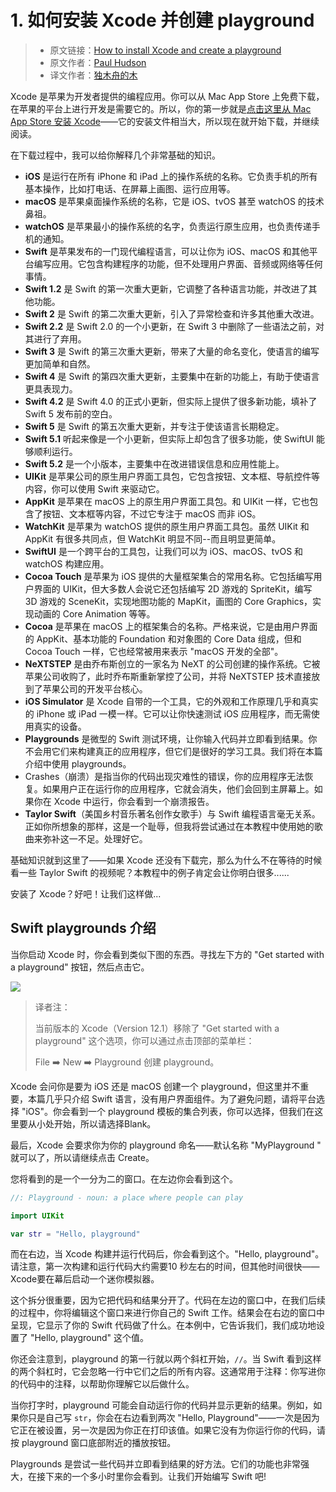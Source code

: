 # 1. 如何安装 Xcode 并创建 playground

> * 原文链接：[How to install Xcode and create a playground](https://www.hackingwithswift.com/read/0/1/how-to-install-xcode-and-create-a-playgroundhttps://www.hackingwithswift.com/read/0/overview)
> * 原文作者：[Paul Hudson](https://www.hackingwithswift.com/about)
> * 译文作者：[独木舟的木](https://andy0570.com/)

Xcode 是苹果为开发者提供的编程应用。你可以从 Mac App Store 上免费下载，在苹果的平台上进行开发是需要它的。所以，你的第一步就是[点击这里从 Mac App Store 安装 Xcode](https://developer.apple.com/download/)——它的安装文件相当大，所以现在就开始下载，并继续阅读。

在下载过程中，我可以给你解释几个非常基础的知识。

* **iOS** 是运行在所有 iPhone 和 iPad 上的操作系统的名称。它负责手机的所有基本操作，比如打电话、在屏幕上画图、运行应用等。
* **macOS** 是苹果桌面操作系统的名称，它是 iOS、tvOS 甚至 watchOS 的技术鼻祖。
* **watchOS** 是苹果最小的操作系统的名字，负责运行原生应用，也负责传递手机的通知。
* **Swift** 是苹果发布的一门现代编程语言，可以让你为 iOS、macOS 和其他平台编写应用。它包含构建程序的功能，但不处理用户界面、音频或网络等任何事情。
* **Swift 1.2** 是 Swift 的第一次重大更新，它调整了各种语言功能，并改进了其他功能。
* **Swift 2** 是 Swift 的第二次重大更新，引入了异常检查和许多其他重大改进。
* **Swift 2.2** 是 Swift 2.0 的一个小更新，在 Swift 3 中删除了一些语法之前，对其进行了弃用。
* **Swift 3** 是 Swift 的第三次重大更新，带来了大量的命名变化，使语言的编写更加简单和自然。
* **Swift 4** 是 Swift 的第四次重大更新，主要集中在新的功能上，有助于使语言更具表现力。
* **Swift 4.2** 是 Swift 4.0 的正式小更新，但实际上提供了很多新功能，填补了 Swift 5 发布前的空白。
* **Swift 5** 是 Swift 的第五次重大更新，并专注于使该语言长期稳定。
* **Swift 5.1** 听起来像是一个小更新，但实际上却包含了很多功能，使 SwiftUI 能够顺利运行。
* **Swift 5.2** 是一个小版本，主要集中在改进错误信息和应用性能上。
* **UIKit** 是苹果公司的原生用户界面工具包，它包含按钮、文本框、导航控件等内容，你可以使用 Swift 来驱动它。
* **AppKit** 是苹果在 macOS 上的原生用户界面工具包。和 UIKit 一样，它也包含了按钮、文本框等内容，不过它专注于 macOS 而非 iOS。
* **WatchKit** 是苹果为 watchOS 提供的原生用户界面工具包。虽然 UIKit 和 AppKit 有很多共同点，但 WatchKit 明显不同--而且明显更简单。
* **SwiftUI** 是一个跨平台的工具包，让我们可以为 iOS、macOS、tvOS 和 watchOS 构建应用。
* **Cocoa Touch** 是苹果为 iOS 提供的大量框架集合的常用名称。它包括编写用户界面的 UIKit，但大多数人会说它还包括编写 2D 游戏的 SpriteKit，编写 3D 游戏的 SceneKit，实现地图功能的 MapKit，画图的 Core Graphics，实现动画的 Core Animation 等等。
* **Cocoa** 是苹果在 macOS 上的框架集合的名称。严格来说，它是由用户界面的 AppKit、基本功能的 Foundation 和对象图的 Core Data 组成，但和 Cocoa Touch 一样，它也经常被用来表示 "macOS 开发的全部"。
* **NeXTSTEP** 是由乔布斯创立的一家名为 NeXT 的公司创建的操作系统。它被苹果公司收购了，此时乔布斯重新掌控了公司，并将 NeXTSTEP 技术直接放到了苹果公司的开发平台核心。
* **iOS Simulator** 是 Xcode 自带的一个工具，它的外观和工作原理几乎和真实的 iPhone 或 iPad 一模一样。它可以让你快速测试 iOS 应用程序，而无需使用真实的设备。
* **Playgrounds** 是微型的 Swift 测试环境，让你输入代码并立即看到结果。你不会用它们来构建真正的应用程序，但它们是很好的学习工具。我们将在本篇介绍中使用 playgrounds。
* Crashes（崩溃）是指当你的代码出现灾难性的错误，你的应用程序无法恢复。如果用户正在运行你的应用程序，它就会消失，他们会回到主屏幕上。如果你在 Xcode 中运行，你会看到一个崩溃报告。
* **Taylor Swift**（美国乡村音乐著名创作女歌手）与 Swift 编程语言毫无关系。正如你所想象的那样，这是一个耻辱，但我将尝试通过在本教程中使用她的歌曲来弥补这一不足。处理好它。

基础知识就到这里了——如果 Xcode 还没有下载完，那么为什么不在等待的时候看一些 Taylor Swift 的视频呢？本教程中的例子肯定会让你明白很多......

安装了 Xcode？好吧！让我们这样做...

## Swift playgrounds 介绍

当你启动 Xcode 时，你会看到类似下图的东西。寻找左下方的 "Get started with a playground" 按钮，然后点击它。

![](https://blog-andy0570-1256077835.cos.ap-shanghai.myqcloud.com/site_Images/0-1.png)

> 译者注：
>
> 当前版本的 Xcode（Version 12.1）移除了 "Get started with a playground" 这个选项，你可以通过点击顶部的菜单栏：
>
> File ➡️ New ➡️ Playground 创建 playground。

Xcode 会问你是要为 iOS 还是 macOS 创建一个 playground，但这里并不重要，本篇几乎只介绍 Swift 语言，没有用户界面组件。为了避免问题，请将平台选择 "iOS"。你会看到一个 playground 模板的集合列表，你可以选择，但我们在这里要从小处开始，所以请选择Blank。

最后，Xcode 会要求你为你的 playground 命名——默认名称 "MyPlayground " 就可以了，所以请继续点击 Create。

您将看到的是一个一分为二的窗口。在左边你会看到这个。

```swift
//: Playground - noun: a place where people can play

import UIKit

var str = "Hello, playground"
```

而在右边，当 Xcode 构建并运行代码后，你会看到这个。"Hello, playground"。请注意，第一次构建和运行代码大约需要10 秒左右的时间，但其他时间很快——Xcode要在幕后启动一个迷你模拟器。

这个拆分很重要，因为它把代码和结果分开了。代码在左边的窗口中，在我们后续的过程中，你将编辑这个窗口来进行你自己的 Swift 工作。结果会在右边的窗口中呈现，它显示了你的 Swift 代码做了什么。在本例中，它告诉我们，我们成功地设置了 "Hello, playground" 这个值。

你还会注意到，playground 的第一行就以两个斜杠开始，`//`。当 Swift 看到这样的两个斜杠时，它会忽略一行中它们之后的所有内容。这通常用于注释：你写进你的代码中的注释，以帮助你理解它以后做什么。

当你打字时，playground 可能会自动运行你的代码并显示更新的结果。例如，如果你只是自己写 `str`，你会在右边看到两次 "Hello, Playground"——一次是因为它正在被设置，另一次是因为你正在打印该值。如果它没有为你运行你的代码，请按 playground 窗口底部附近的播放按钮。

Playgrounds 是尝试一些代码并立即看到结果的好方法。它们的功能也非常强大，在接下来的一个多小时里你会看到。让我们开始编写 Swift 吧!